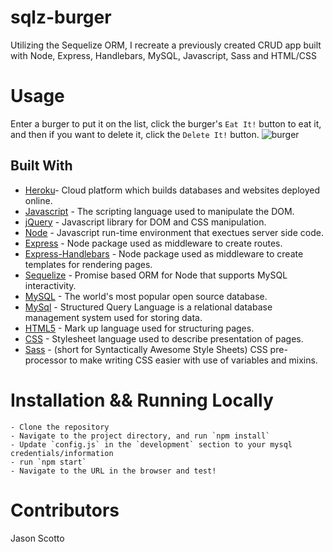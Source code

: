 # sqlz-burger
Utilizing the Sequelize ORM, I recreate a previously created CRUD app built with Node, Express, Handlebars, MySQL, Javascript, Sass and HTML/CSS

# Usage
Enter a burger to put it on the list, click the burger's `Eat It!` button to eat it, and then if you want to delete it, click the `Delete It!` button.
![burger](https://user-images.githubusercontent.com/50807550/72106324-2b223c00-32fd-11ea-9b3c-1a1a0e28dc04.gif)

## Built With
* [Heroku](https://www.heroku.com/)- Cloud platform which builds databases and websites deployed online. 
* [Javascript](https://www.javascript.com/) - The scripting language used to manipulate the DOM.  
* [jQuery](http://jquery.com/) - Javascript library for DOM and CSS manipulation.
* [Node](https://nodejs.org/en) - Javascript run-time environment that exectues server side code.
* [Express](https://www.npmjs.com/package/express) - Node package used as middleware to create routes.
* [Express-Handlebars](https://www.npmjs.com/package/express-handlebars) - Node package used as middleware to create templates for rendering pages. 
* [Sequelize](http://docs.sequelizejs.com/) - Promise based ORM for Node that supports MySQL interactivity.
* [MySQL](https://dev.mysql.com/doc/) - The world's most popular open source database.
* [MySql](https://www.mysql.com/) - Structured Query Language is a relational database management system used for storing data.
* [HTML5](https://developer.mozilla.org/en-US/docs/Web/Guide/HTML/HTML5) - Mark up language used for structuring pages. 
* [CSS](https://developer.mozilla.org/en-US/docs/Web/CSS) - Stylesheet language used to describe presentation of pages. 
* [Sass](https://sass-lang.com/) -  (short for Syntactically Awesome Style Sheets) CSS pre-processor to make writing CSS easier with use of variables and mixins.

# Installation && Running Locally
    - Clone the repository
    - Navigate to the project directory, and run `npm install`
    - Update `config.js` in the `development` section to your mysql credentials/information
    - run `npm start`
    - Navigate to the URL in the browser and test!

# Contributors
Jason Scotto

